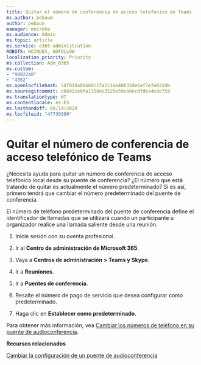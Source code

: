 ```yaml
---
title: Quitar el número de conferencia de acceso telefónico de Teams
ms.author: pebaum
author: pebaum
manager: mnirkhe
ms.audience: Admin
ms.topic: article
ms.service: o365-administration
ROBOTS: NOINDEX, NOFOLLOW
localization_priority: Priority
ms.collection: Adm_O365
ms.custom:
- "9002248"
- "4352"
ms.openlocfilehash: 5d7010a0b660c1fa7c1aa48835de6af7efe025db
ms.sourcegitcommit: c6692ce0fa1358ec3529e59ca0ecdfdea4cdc759
ms.translationtype: HT
ms.contentlocale: es-ES
ms.lasthandoff: 09/14/2020
ms.locfileid: "47736890"
---
```

# <a name="teams-dial-in-conferencing-number-removal"></a>Quitar el número de conferencia de acceso telefónico de Teams

¿Necesita ayuda para quitar un número de conferencia de acceso telefónico local desde su puente de conferencia? ¿El número que está tratando de quitar es actualmente el número predeterminado? Si es así, primero tendrá que cambiar el número predeterminado del puente de conferencia.

El número de teléfono predeterminado del puente de conferencia define el identificador de llamadas que se utilizará cuando un participante u organizador realice una llamada saliente desde una reunión.

1. Inicie sesión con su cuenta profesional.

2. Ir al **Centro de administración de Microsoft 365**.

3. Vaya a **Centros de administración > Teams y Skype**.

4. Ir a **Reuniones**.

5. Ir a **Puentes de conferencia**.

6. Resalte el número de pago de servicio que desea configurar como predeterminado.

7. Haga clic en **Establecer como predeterminado**.

Para obtener más información, vea [Cambiar los números de teléfono en su puente de audioconferencia](https://docs.microsoft.com/microsoftteams/change-the-phone-numbers-on-your-audio-conferencing-bridge).

**Recursos relacionados**

[Cambiar la configuración de un puente de audioconferencia](https://docs.microsoft.com/microsoftteams/change-the-settings-for-an-audio-conferencing-bridge)
